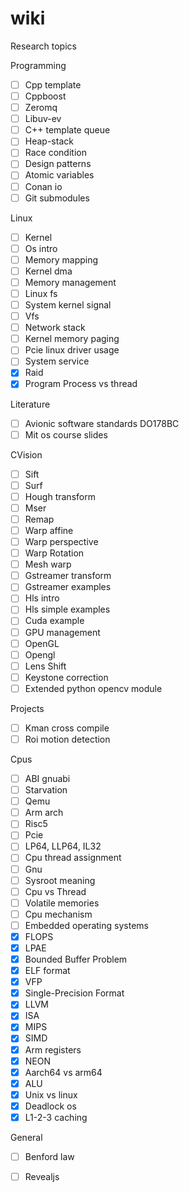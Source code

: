 # wiki

Research topics

Programming
- [ ] Cpp template
- [ ] Cppboost
- [ ] Zeromq
- [ ] Libuv-ev
- [ ] C++ template queue
- [ ] Heap-stack
- [ ] Race condition
- [ ] Design patterns
- [ ] Atomic variables
- [ ] Conan io
- [ ] Git submodules

Linux
- [ ] Kernel
- [ ] Os intro
- [ ] Memory mapping
- [ ] Kernel dma
- [ ] Memory management
- [ ] Linux fs
- [ ] System kernel signal
- [ ] Vfs
- [ ] Network stack
- [ ] Kernel memory paging
- [ ] Pcie linux driver usage
- [ ] System service
- [x] Raid
- [x] Program Process vs thread

Literature
- [ ] Avionic software standards DO178BC
- [ ] Mit os course slides

CVision
- [ ] Sift
- [ ] Surf
- [ ] Hough transform
- [ ] Mser
- [ ] Remap
- [ ] Warp affine
- [ ] Warp perspective
- [ ] Warp Rotation
- [ ] Mesh warp
- [ ] Gstreamer transform
- [ ] Gstreamer examples
- [ ] Hls intro
- [ ] Hls simple examples
- [ ] Cuda example
- [ ] GPU management
- [ ] OpenGL
- [ ] Opengl
- [ ] Lens Shift
- [ ] Keystone correction
- [ ] Extended python opencv module

Projects
- [ ] Kman cross compile
- [ ] Roi motion detection

Cpus
- [ ] ABI gnuabi
- [ ] Starvation
- [ ] Qemu
- [ ] Arm arch
- [ ] Risc5
- [ ] Pcie
- [ ] LP64, LLP64, IL32
- [ ] Cpu thread assignment
- [ ] Gnu
- [ ] Sysroot meaning
- [ ] Cpu vs Thread 
- [ ] Volatile memories
- [ ] Cpu mechanism
- [ ] Embedded operating systems
- [x] FLOPS
- [x] LPAE
- [x] Bounded Buffer Problem
- [x] ELF format
- [x] VFP
- [x] Single-Precision Format
- [x] LLVM
- [x] ISA
- [x] MIPS
- [x] SIMD 
- [x] Arm registers
- [x] NEON
- [x] Aarch64 vs arm64
- [x] ALU
- [x] Unix vs linux
- [x] Deadlock os
- [x] L1-2-3 caching

General
- [ ] Benford law
- [ ] Revealjs

